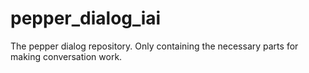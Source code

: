 # pepper_dialog_iai

The pepper dialog repository. Only containing the necessary parts for making conversation work. 
